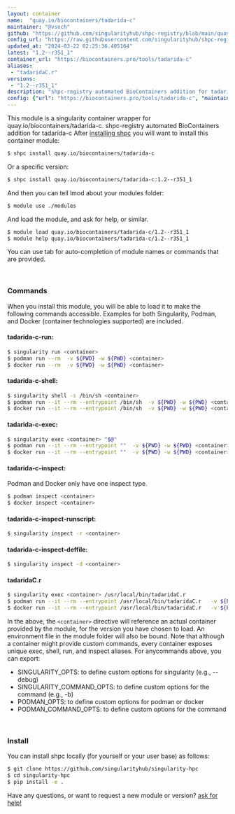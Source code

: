 ```yaml
---
layout: container
name:  "quay.io/biocontainers/tadarida-c"
maintainer: "@vsoch"
github: "https://github.com/singularityhub/shpc-registry/blob/main/quay.io/biocontainers/tadarida-c/container.yaml"
config_url: "https://raw.githubusercontent.com/singularityhub/shpc-registry/main/quay.io/biocontainers/tadarida-c/container.yaml"
updated_at: "2024-03-22 02:25:36.405164"
latest: "1.2--r351_1"
container_url: "https://biocontainers.pro/tools/tadarida-c"
aliases:
 - "tadaridaC.r"
versions:
 - "1.2--r351_1"
description: "shpc-registry automated BioContainers addition for tadarida-c"
config: {"url": "https://biocontainers.pro/tools/tadarida-c", "maintainer": "@vsoch", "description": "shpc-registry automated BioContainers addition for tadarida-c", "latest": {"1.2--r351_1": "sha256:b514ad98526e802cd8b1fb834f43385999c51b55edb28de43c6a9a9e70373cd6"}, "tags": {"1.2--r351_1": "sha256:b514ad98526e802cd8b1fb834f43385999c51b55edb28de43c6a9a9e70373cd6"}, "docker": "quay.io/biocontainers/tadarida-c", "aliases": {"tadaridaC.r": "/usr/local/bin/tadaridaC.r"}}
---
```


This module is a singularity container wrapper for quay.io/biocontainers/tadarida-c.
shpc-registry automated BioContainers addition for tadarida-c
After [installing shpc](#install) you will want to install this container module:


```bash
$ shpc install quay.io/biocontainers/tadarida-c
```

Or a specific version:

```bash
$ shpc install quay.io/biocontainers/tadarida-c:1.2--r351_1
```

And then you can tell lmod about your modules folder:

```bash
$ module use ./modules
```

And load the module, and ask for help, or similar.

```bash
$ module load quay.io/biocontainers/tadarida-c/1.2--r351_1
$ module help quay.io/biocontainers/tadarida-c/1.2--r351_1
```

You can use tab for auto-completion of module names or commands that are provided.

<br>

### Commands

When you install this module, you will be able to load it to make the following commands accessible.
Examples for both Singularity, Podman, and Docker (container technologies supported) are included.

#### tadarida-c-run:

```bash
$ singularity run <container>
$ podman run --rm  -v ${PWD} -w ${PWD} <container>
$ docker run --rm  -v ${PWD} -w ${PWD} <container>
```

#### tadarida-c-shell:

```bash
$ singularity shell -s /bin/sh <container>
$ podman run --it --rm --entrypoint /bin/sh  -v ${PWD} -w ${PWD} <container>
$ docker run --it --rm --entrypoint /bin/sh  -v ${PWD} -w ${PWD} <container>
```

#### tadarida-c-exec:

```bash
$ singularity exec <container> "$@"
$ podman run --it --rm --entrypoint ""  -v ${PWD} -w ${PWD} <container> "$@"
$ docker run --it --rm --entrypoint ""  -v ${PWD} -w ${PWD} <container> "$@"
```

#### tadarida-c-inspect:

Podman and Docker only have one inspect type.

```bash
$ podman inspect <container>
$ docker inspect <container>
```

#### tadarida-c-inspect-runscript:

```bash
$ singularity inspect -r <container>
```

#### tadarida-c-inspect-deffile:

```bash
$ singularity inspect -d <container>
```


#### tadaridaC.r

```bash
$ singularity exec <container> /usr/local/bin/tadaridaC.r
$ podman run --it --rm --entrypoint /usr/local/bin/tadaridaC.r   -v ${PWD} -w ${PWD} <container> -c " $@"
$ docker run --it --rm --entrypoint /usr/local/bin/tadaridaC.r   -v ${PWD} -w ${PWD} <container> -c " $@"
```



In the above, the `<container>` directive will reference an actual container provided
by the module, for the version you have chosen to load. An environment file in the
module folder will also be bound. Note that although a container
might provide custom commands, every container exposes unique exec, shell, run, and
inspect aliases. For anycommands above, you can export:

 - SINGULARITY_OPTS: to define custom options for singularity (e.g., --debug)
 - SINGULARITY_COMMAND_OPTS: to define custom options for the command (e.g., -b)
 - PODMAN_OPTS: to define custom options for podman or docker
 - PODMAN_COMMAND_OPTS: to define custom options for the command

<br>

### Install

You can install shpc locally (for yourself or your user base) as follows:

```bash
$ git clone https://github.com/singularityhub/singularity-hpc
$ cd singularity-hpc
$ pip install -e .
```

Have any questions, or want to request a new module or version? [ask for help!](https://github.com/singularityhub/singularity-hpc/issues)